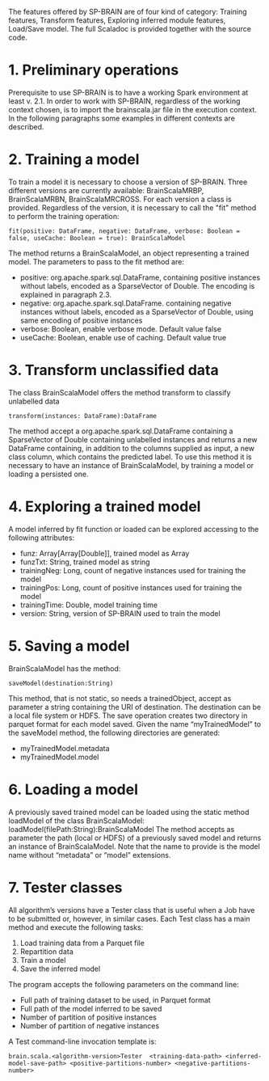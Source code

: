 The features offered by SP-BRAIN are of four kind of category: Training features, Transform features, Exploring inferred module features, Load/Save model.
The full Scaladoc is provided together with the source code.

# 1.	Preliminary operations
Prerequisite to use SP-BRAIN is to have a working Spark environment at least v. 2.1.
In order to work with SP-BRAIN, regardless of the working context chosen, is to import the brainscala.jar file in the execution context. In the following paragraphs some examples in different contexts are described.

# 2.	Training a model
To train a model it is necessary to choose a version of SP-BRAIN. Three different versions are currently available: BrainScalaMRBP, BrainScalaMRBN, BrainScalaMRCROSS. For each version a class is provided. 
Regardless of the version, it is necessary to call the "fit" method to perform the training operation:

```
fit(positive: DataFrame, negative: DataFrame, verbose: Boolean = false, useCache: Boolean = true): BrainScalaModel
```

The method returns a BrainScalaModel, an object representing a trained model.
The parameters to pass to the fit method are:
*	positive: org.apache.spark.sql.DataFrame, containing positive instances without labels, encoded as a SparseVector of Double. The encoding is explained in paragraph 2.3.
*	negative: org.apache.spark.sql.DataFrame. containing negative instances without labels, encoded as a SparseVector of Double, using same encoding of positive instances
*	verbose: Boolean, enable verbose mode. Default value false
*	useCache: Boolean, enable use of caching. Default value true

# 3.	Transform unclassified data
The class BrainScalaModel offers the method transform to classify unlabelled data
```
transform(instances: DataFrame):DataFrame 
```
The method accept a org.apache.spark.sql.DataFrame containing a SparseVector of Double containing unlabelled instances and returns a new DataFrame containing, in addition to the columns supplied as input, a new class column, which contains the predicted label.
To use this method it is necessary to have an instance of BrainScalaModel, by training a model or loading a persisted one.

# 4. Exploring a trained model
A model inferred by fit function or loaded can be explored accessing to the following attributes:
*	funz: Array[Array[Double]], trained model as Array
*	funzTxt: String, trained model as string
*	trainingNeg: Long, count of negative instances used for training the model
*	trainingPos: Long, count of positive instances used for training the model
*	trainingTime: Double, model training time
*	version: String, version of SP-BRAIN used to train the model

# 5.	Saving a model
BrainScalaModel has the method:
```
saveModel(destination:String)
```
This method, that is not static, so needs a trainedObject, accept as parameter a string containing the URI of destination. The destination can be a local file system or HDFS. The save operation creates two directory in parquet format for each model saved. 
Given the name “myTrainedModel” to the saveModel method, the following directories are generated:
*	myTrainedModel.metadata
*	myTrainedModel.model

# 6.	Loading a model
A previously saved trained model can be loaded using the static method loadModel of the class BrainScalaModel:
loadModel(filePath:String):BrainScalaModel
The method accepts as parameter the path (local or HDFS) of a previously saved model and returns an instance of BrainScalaModel.
Note that the name to provide is the model name without “metadata” or “model” extensions.

# 7.	Tester classes
All algorithm’s versions have a Tester class that is useful when a Job have to be submitted or, however, in similar cases.
Each Test class has a main method and execute the following tasks:
1.	Load training data from a Parquet file
2.	Repartition data
3.	Train a model
4.	Save the inferred model

The program accepts the following parameters on the command line:
*	Full path of training dataset to be used, in Parquet format
*	Full path of the model inferred to be saved
*	Number of partition of positive instances
*	Number of partition of negative instances

A Test command-line invocation template is:
```
brain.scala.<algorithm-version>Tester  <training-data-path> <inferred-model-save-path> <positive-partitions-number> <negative-partitions-number>
```
